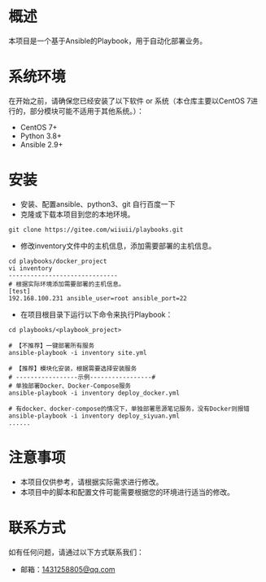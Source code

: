 # 概述

本项目是一个基于Ansible的Playbook，用于自动化部署业务。

# 系统环境

在开始之前，请确保您已经安装了以下软件 or 系统（本仓库主要以CentOS 7进行的，部分模块可能不适用于其他系统。）：

- CentOS 7+
- Python 3.8+
- Ansible 2.9+

# 安装

- 安装、配置ansible、python3、git 自行百度一下
- 克隆或下载本项目到您的本地环境。

```shell
git clone https://gitee.com/wiiuii/playbooks.git
```

- 修改inventory文件中的主机信息，添加需要部署的主机信息。

```shell
cd playbooks/docker_project
vi inventory
------------------------------
# 根据实际环境添加需要部署的主机信息。
[test]
192.168.100.231 ansible_user=root ansible_port=22
```

- 在项目根目录下运行以下命令来执行Playbook：

```shell
cd playbooks/<playbook_project>

# 【不推荐】一键部署所有服务
ansible-playbook -i inventory site.yml

# 【推荐】模块化安装，根据需要选择安装服务
# -----------------示例-----------------#
# 单独部署Docker、Docker-Compose服务
ansible-playbook -i inventory deploy_docker.yml

# 有docker、docker-compose的情况下，单独部署思源笔记服务，没有Docker则报错
ansible-playbook -i inventory deploy_siyuan.yml
......
```

# 注意事项

- 本项目仅供参考，请根据实际需求进行修改。
- 本项目中的脚本和配置文件可能需要根据您的环境进行适当的修改。

# 联系方式

如有任何问题，请通过以下方式联系我们：

- 邮箱：1431258805@qq.com

